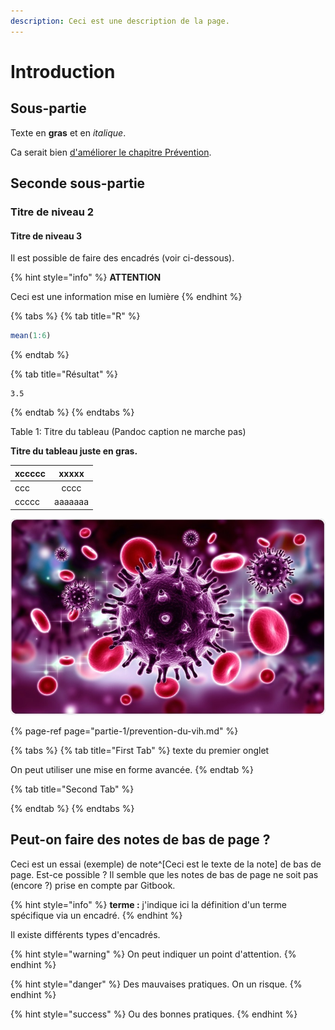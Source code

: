 ```yaml
---
description: Ceci est une description de la page.
---
```


# Introduction

## Sous-partie

Texte en **gras** et en _italique_.

Ca serait bien [d'améliorer le chapitre Prévention](partie-1/prevention-du-vih.md#sous-partie-2).

## Seconde sous-partie

### Titre de niveau 2

#### Titre de niveau 3

Il est possible de faire des encadrés \(voir ci-dessous\).

{% hint style="info" %}
**ATTENTION**

Ceci est une information mise en lumière
{% endhint %}

{% tabs %}
{% tab title="R" %}
```r
mean(1:6)
```
{% endtab %}

{% tab title="Résultat" %}
```text
3.5
```
{% endtab %}
{% endtabs %}

Table 1: Titre du tableau \(Pandoc caption ne marche pas\)

**Titre du tableau juste en gras.**

| xccccc | xxxxx |
| :--- | :---: |
| ccc | cccc |
| ccccc | aaaaaaa |

![Titre de l&apos;image](.gitbook/assets/image.jpg)

{% page-ref page="partie-1/prevention-du-vih.md" %}

{% tabs %}
{% tab title="First Tab" %}
texte du premier onglet

On peut utiliser une mise en forme avancée.
{% endtab %}

{% tab title="Second Tab" %}

{% endtab %}
{% endtabs %}

## Peut-on faire des notes de bas de page ?

Ceci est un essai \(exemple\) de note^\[Ceci est le texte de la note\] de bas de page. Est-ce possible ? Il semble que les notes de bas de page ne soit pas \(encore ?\) prise en compte par Gitbook.

{% hint style="info" %}
**terme :** j'indique ici la définition d'un terme spécifique via un encadré.
{% endhint %}

Il existe différents types d'encadrés.

{% hint style="warning" %}
On peut indiquer un point d'attention.
{% endhint %}

{% hint style="danger" %}
Des mauvaises pratiques. On un risque.
{% endhint %}

{% hint style="success" %}
Ou des bonnes pratiques.
{% endhint %}

